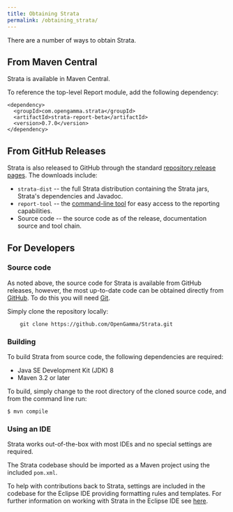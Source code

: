 ```yaml
---
title: Obtaining Strata
permalink: /obtaining_strata/
---
```


There are a number of ways to obtain Strata.


## From Maven Central

Strata is available in Maven Central.

To reference the top-level Report module, add the following dependency:

```
<dependency>
  <groupId>com.opengamma.strata</groupId>
  <artifactId>strata-report-beta</artifactId>
  <version>0.7.0</version>
</dependency>
```

## From GitHub Releases

Strata is also released to GitHub through the standard [repository release pages](https://github.com/OpenGamma/Strata/releases). The downloads include:

 * `strata-dist` -- the full Strata distribution containing the Strata jars, Strata's dependencies and Javadoc.
 * `report-tool` -- the [command-line tool](command_line_tool) for easy access to the reporting capabilities.
 * Source code -- the source code as of the release, documentation source and tool chain.

## For Developers

### Source code

As noted above, the source code for Strata is available from GitHub releases, however, the most up-to-date code can be obtained directly from [GitHub](https://github.com/OpenGamma/Strata). To do this you will need [Git](https://git-scm.com/download/).

Simply clone the repository locally:

```
    git clone https://github.com/OpenGamma/Strata.git
```

### Building

To build Strata from source code, the following dependencies are required:

 * Java SE Development Kit (JDK) 8
 * Maven 3.2 or later

To build, simply change to the root directory of the cloned source code, and from the command line run:

```
$ mvn compile
```

### Using an IDE

Strata works out-of-the-box with most IDEs and no special settings are required.

The Strata codebase should be imported as a Maven project using the included `pom.xml`.

To help with contributions back to Strata, settings are included in the codebase for the Eclipse IDE providing formatting rules and templates. For further information on working with Strata in the Eclipse IDE see [here](https://github.com/OpenGamma/Strata/tree/master/eclipse).


